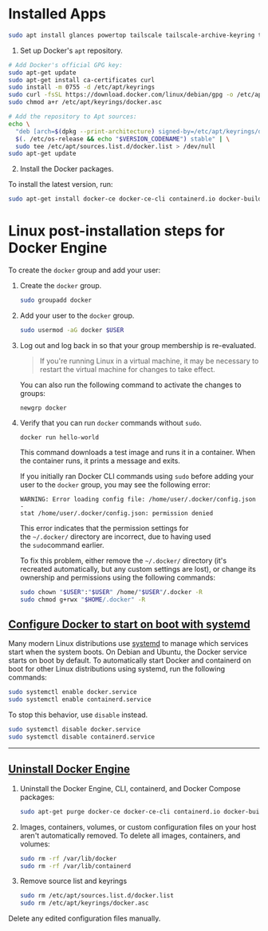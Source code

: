 # Installed Apps

```sh
sudo apt install glances powertop tailscale tailscale-archive-keyring tree
```

1. Set up Docker's `apt` repository.

```bash
# Add Docker's official GPG key:
sudo apt-get update
sudo apt-get install ca-certificates curl
sudo install -m 0755 -d /etc/apt/keyrings
sudo curl -fsSL https://download.docker.com/linux/debian/gpg -o /etc/apt/keyrings/docker.asc
sudo chmod a+r /etc/apt/keyrings/docker.asc

# Add the repository to Apt sources:
echo \
  "deb [arch=$(dpkg --print-architecture) signed-by=/etc/apt/keyrings/docker.asc] https://download.docker.com/linux/debian \
  $(. /etc/os-release && echo "$VERSION_CODENAME") stable" | \
  sudo tee /etc/apt/sources.list.d/docker.list > /dev/null
sudo apt-get update
```

2. Install the Docker packages.

To install the latest version, run:

```sh
sudo apt-get install docker-ce docker-ce-cli containerd.io docker-buildx-plugin docker-compose-plugin
```


# Linux post-installation steps for Docker Engine

To create the `docker` group and add your user:

1. Create the `docker` group.
    
    ```sh
    sudo groupadd docker
    ```
    
2. Add your user to the `docker` group.
    
    ```sh
    sudo usermod -aG docker $USER
    ```
    
3. Log out and log back in so that your group membership is re-evaluated.
    
    > If you're running Linux in a virtual machine, it may be necessary to restart the virtual machine for changes to take effect.
    
    You can also run the following command to activate the changes to groups:
    
    ```console
    newgrp docker
    ```
    
4. Verify that you can run `docker` commands without `sudo`.
    
    ```console
    docker run hello-world
    ```
    
    This command downloads a test image and runs it in a container. When the container runs, it prints a message and exits.
    
    If you initially ran Docker CLI commands using `sudo` before adding your user to the `docker` group, you may see the following error:
    
    ```none
    WARNING: Error loading config file: /home/user/.docker/config.json -
    stat /home/user/.docker/config.json: permission denied
    ```
    
    This error indicates that the permission settings for the `~/.docker/` directory are incorrect, due to having used the `sudo`command earlier.
    
    To fix this problem, either remove the `~/.docker/` directory (it's recreated automatically, but any custom settings are lost), or change its ownership and permissions using the following commands:
    
    ```sh
    sudo chown "$USER":"$USER" /home/"$USER"/.docker -R
    sudo chmod g+rwx "$HOME/.docker" -R
    ```
    

## [Configure Docker to start on boot with systemd](https://docs.docker.com/engine/install/linux-postinstall/#configure-docker-to-start-on-boot-with-systemd)

Many modern Linux distributions use [systemd](https://systemd.io/) to manage which services start when the system boots. On Debian and Ubuntu, the Docker service starts on boot by default. To automatically start Docker and containerd on boot for other Linux distributions using systemd, run the following commands:

```sh
sudo systemctl enable docker.service
sudo systemctl enable containerd.service
```

To stop this behavior, use `disable` instead.

```sh
sudo systemctl disable docker.service
sudo systemctl disable containerd.service
```

---

## [Uninstall Docker Engine](https://docs.docker.com/engine/install/debian/#uninstall-docker-engine)

1. Uninstall the Docker Engine, CLI, containerd, and Docker Compose packages:
    
    ```sh
    sudo apt-get purge docker-ce docker-ce-cli containerd.io docker-buildx-plugin docker-compose-plugin docker-ce-rootless-extras
    ```
    
2. Images, containers, volumes, or custom configuration files on your host aren't automatically removed. To delete all images, containers, and volumes:
    
    ```sh
    sudo rm -rf /var/lib/docker
    sudo rm -rf /var/lib/containerd
    ```
    
3. Remove source list and keyrings
    
    ```sh
    sudo rm /etc/apt/sources.list.d/docker.list
    sudo rm /etc/apt/keyrings/docker.asc
    ```
    

Delete any edited configuration files manually.